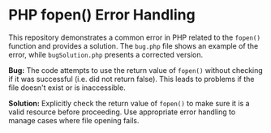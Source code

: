 # PHP fopen() Error Handling
This repository demonstrates a common error in PHP related to the `fopen()` function and provides a solution. The `bug.php` file shows an example of the error, while `bugSolution.php` presents a corrected version.

**Bug:** The code attempts to use the return value of `fopen()` without checking if it was successful (i.e. did not return false). This leads to problems if the file doesn't exist or is inaccessible.

**Solution:** Explicitly check the return value of `fopen()` to make sure it is a valid resource before proceeding. Use appropriate error handling to manage cases where file opening fails.